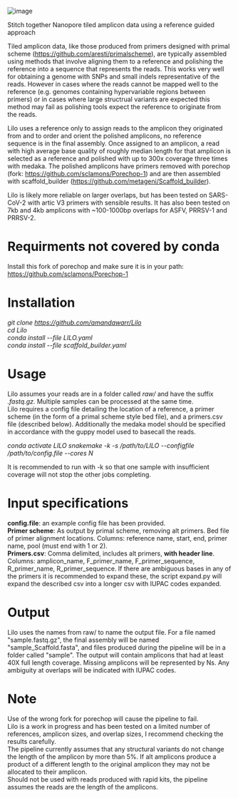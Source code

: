 ![image](https://user-images.githubusercontent.com/12270542/136563821-5c850dcb-eb96-444f-aec1-17f6764d44dd.png)

Stitch together Nanopore tiled amplicon data using a reference guided approach

Tiled amplicon data, like those produced from primers designed with primal scheme (https://github.com/aresti/primalscheme), are typically assembled using methods that involve aligning them to a reference and polishing the reference into a sequence that represents the reads. This works very well for obtaining a genome with SNPs and small indels representative of the reads. However in cases where the reads cannot be mapped well to the reference (e.g. genomes containing hypervariable regions between primers) or in cases where large structrual variants are expected this method may fail as polishing tools expect the reference to originate from the reads.

Lilo uses a reference only to assign reads to the amplicon they originated from and to order and orient the polished amplicons, no reference sequence is in the final assembly. Once assigned to an amplicon, a read with high average base quality of roughly median length for that amplicon is selected as a reference and polished with up to 300x coverage three times with medaka. The polished amplicons have primers removed with porechop (fork: https://github.com/sclamons/Porechop-1) and are then assembled with scaffold_builder (https://github.com/metageni/Scaffold_builder). 

Lilo is likely more reliable on larger overlaps, but has been tested on SARS-CoV-2 with artic V3 primers with sensible results. It has also been tested on 7kb and 4kb amplicons with ~100-1000bp overlaps for ASFV, PRRSV-1 and PRRSV-2.

# Requirments not covered by conda
Install this fork of porechop and make sure it is in your path:
https://github.com/sclamons/Porechop-1

# Installation
*git clone https://github.com/amandawarr/Lilo  
cd Lilo  
conda install --file LILO.yaml  
conda install --file scaffold_builder.yaml*

# Usage
Lilo assumes your reads are in a folder called *raw/* and have the suffix *.fastq.gz.* Multiple samples can be processed at the same time.  
Lilo requires a config file detailing the location of a reference, a primer scheme (in the form of a primal scheme style bed file), and a primers.csv file (described below). Additionally the medaka model should be specified in accordance with the guppy model used to basecall the reads.

*conda activate LILO
snakemake -k -s /path/to/LILO --configfile /path/to/config.file --cores N*

It is recommended to run with -k so that one sample with insufficient coverage will not stop the other jobs completing.
# Input specifications
**config.file**: an example config file has been provided.  
**Primer scheme**: As output by primal scheme, removing alt primers. Bed file of primer alignment locations. Columns: reference name, start, end, primer name, pool (must end with 1 or 2).  
**Primers.csv**: Comma delimited, includes alt primers, **with header line**. Columns: amplicon_name, F_primer_name, F_primer_sequence, R_primer_name, R_primer_sequence. If there are ambiguous bases in any of the primers it is recommended to expand these, the script expand.py will expand the described csv into a longer csv with IUPAC codes expanded.

# Output
Lilo uses the names from raw/ to name the output file. For a file named "sample.fastq.gz", the final assembly will be named "sample_Scaffold.fasta", and files produced during the pipeline will be in a folder called "sample". The output will contain amplicons that had at least 40X full length coverage. Missing amplicons will be represented by Ns. Any ambiguity at overlaps will be indicated with IUPAC codes.

# Note
Use of the wrong fork for porechop will cause the pipeline to fail.  
Lilo is a work in progress and has been tested on a limited number of references, amplicon sizes, and overlap sizes, I recommend checking the results carefully.    
The pipeline currently assumes that any structural variants do not change the length of the amplicon by more than 5%. If alt amplicons produce a product of a different length to the original amplicon they may not be allocated to their amplicon.  
Should not be used with reads produced with rapid kits, the pipeline assumes the reads are the length of the amplicons.
